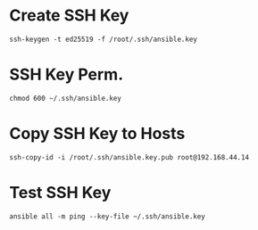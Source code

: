 # Create SSH Key
```
ssh-keygen -t ed25519 -f /root/.ssh/ansible.key
```
# SSH Key Perm.
```
chmod 600 ~/.ssh/ansible.key
```
# Copy SSH Key to Hosts
```
ssh-copy-id -i /root/.ssh/ansible.key.pub root@192.168.44.14
```
# Test SSH Key
```
ansible all -m ping --key-file ~/.ssh/ansible.key
```
